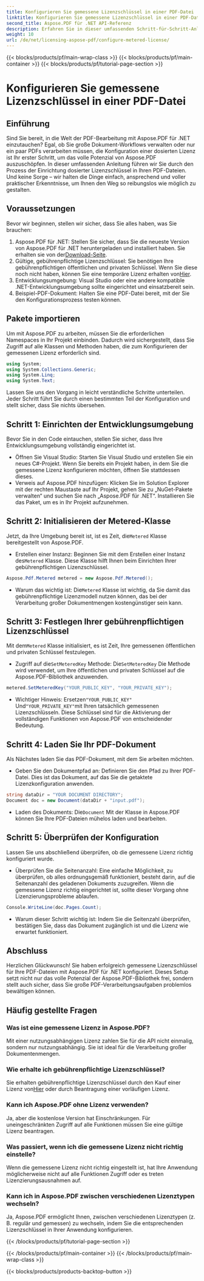 ```yaml
---
title: Konfigurieren Sie gemessene Lizenzschlüssel in einer PDF-Datei
linktitle: Konfigurieren Sie gemessene Lizenzschlüssel in einer PDF-Datei
second_title: Aspose.PDF für .NET API-Referenz
description: Erfahren Sie in dieser umfassenden Schritt-für-Schritt-Anleitung, wie Sie mit Aspose.PDF für .NET dosierte Lizenzschlüssel in Ihren PDF-Dateien konfigurieren.
weight: 10
url: /de/net/licensing-aspose-pdf/configure-metered-license/
---
```


{{< blocks/products/pf/main-wrap-class >}}
{{< blocks/products/pf/main-container >}}
{{< blocks/products/pf/tutorial-page-section >}}

# Konfigurieren Sie gemessene Lizenzschlüssel in einer PDF-Datei

## Einführung

Sind Sie bereit, in die Welt der PDF-Bearbeitung mit Aspose.PDF für .NET einzutauchen? Egal, ob Sie große Dokument-Workflows verwalten oder nur ein paar PDFs verarbeiten müssen, die Konfiguration einer dosierten Lizenz ist Ihr erster Schritt, um das volle Potenzial von Aspose.PDF auszuschöpfen. In dieser umfassenden Anleitung führen wir Sie durch den Prozess der Einrichtung dosierter Lizenzschlüssel in Ihren PDF-Dateien. Und keine Sorge – wir halten die Dinge einfach, ansprechend und voller praktischer Erkenntnisse, um Ihnen den Weg so reibungslos wie möglich zu gestalten.

## Voraussetzungen

Bevor wir beginnen, stellen wir sicher, dass Sie alles haben, was Sie brauchen:

1.  Aspose.PDF für .NET: Stellen Sie sicher, dass Sie die neueste Version von Aspose.PDF für .NET heruntergeladen und installiert haben. Sie erhalten sie von der[Download-Seite](https://releases.aspose.com/pdf/net/).
2.  Gültige, gebührenpflichtige Lizenzschlüssel: Sie benötigen Ihre gebührenpflichtigen öffentlichen und privaten Schlüssel. Wenn Sie diese noch nicht haben, können Sie eine temporäre Lizenz erhalten von[Hier](https://purchase.aspose.com/temporary-license/).
3. Entwicklungsumgebung: Visual Studio oder eine andere kompatible .NET-Entwicklungsumgebung sollte eingerichtet und einsatzbereit sein.
4. Beispiel-PDF-Dokument: Halten Sie eine PDF-Datei bereit, mit der Sie den Konfigurationsprozess testen können.

## Pakete importieren

Um mit Aspose.PDF zu arbeiten, müssen Sie die erforderlichen Namespaces in Ihr Projekt einbinden. Dadurch wird sichergestellt, dass Sie Zugriff auf alle Klassen und Methoden haben, die zum Konfigurieren der gemessenen Lizenz erforderlich sind.

```csharp
using System;
using System.Collections.Generic;
using System.Linq;
using System.Text;
```

Lassen Sie uns den Vorgang in leicht verständliche Schritte unterteilen. Jeder Schritt führt Sie durch einen bestimmten Teil der Konfiguration und stellt sicher, dass Sie nichts übersehen.

## Schritt 1: Einrichten der Entwicklungsumgebung

Bevor Sie in den Code eintauchen, stellen Sie sicher, dass Ihre Entwicklungsumgebung vollständig eingerichtet ist.

- Öffnen Sie Visual Studio: Starten Sie Visual Studio und erstellen Sie ein neues C#-Projekt. Wenn Sie bereits ein Projekt haben, in dem Sie die gemessene Lizenz konfigurieren möchten, öffnen Sie stattdessen dieses.
- Verweis auf Aspose.PDF hinzufügen: Klicken Sie im Solution Explorer mit der rechten Maustaste auf Ihr Projekt, gehen Sie zu „NuGet-Pakete verwalten“ und suchen Sie nach „Aspose.PDF für .NET“. Installieren Sie das Paket, um es in Ihr Projekt aufzunehmen.

## Schritt 2: Initialisieren der Metered-Klasse

 Jetzt, da Ihre Umgebung bereit ist, ist es Zeit, die`Metered` Klasse bereitgestellt von Aspose.PDF.

-  Erstellen einer Instanz: Beginnen Sie mit dem Erstellen einer Instanz des`Metered` Klasse. Diese Klasse hilft Ihnen beim Einrichten Ihrer gebührenpflichtigen Lizenzschlüssel.

```csharp
Aspose.Pdf.Metered metered = new Aspose.Pdf.Metered();
```

-  Warum das wichtig ist: Die`Metered` Klasse ist wichtig, da Sie damit das gebührenpflichtige Lizenzmodell nutzen können, das bei der Verarbeitung großer Dokumentmengen kostengünstiger sein kann.

## Schritt 3: Festlegen Ihrer gebührenpflichtigen Lizenzschlüssel

 Mit dem`Metered` Klasse initialisiert, es ist Zeit, Ihre gemessenen öffentlichen und privaten Schlüssel festzulegen.

-  Zugriff auf die`SetMeteredKey` Methode: Die`SetMeteredKey` Die Methode wird verwendet, um Ihre öffentlichen und privaten Schlüssel auf die Aspose.PDF-Bibliothek anzuwenden.

```csharp
metered.SetMeteredKey("YOUR_PUBLIC_KEY", "YOUR_PRIVATE_KEY");
```

-  Wichtiger Hinweis: Ersetzen`"YOUR_PUBLIC_KEY"` Und`"YOUR_PRIVATE_KEY"`mit Ihren tatsächlich gemessenen Lizenzschlüsseln. Diese Schlüssel sind für die Aktivierung der vollständigen Funktionen von Aspose.PDF von entscheidender Bedeutung.

## Schritt 4: Laden Sie Ihr PDF-Dokument

Als Nächstes laden Sie das PDF-Dokument, mit dem Sie arbeiten möchten.

- Geben Sie den Dokumentpfad an: Definieren Sie den Pfad zu Ihrer PDF-Datei. Dies ist das Dokument, auf das Sie die getaktete Lizenzkonfiguration anwenden.

```csharp
string dataDir = "YOUR DOCUMENT DIRECTORY";
Document doc = new Document(dataDir + "input.pdf");
```

-  Laden des Dokuments: Die`Document` Mit der Klasse in Aspose.PDF können Sie Ihre PDF-Dateien mühelos laden und bearbeiten.

## Schritt 5: Überprüfen der Konfiguration

Lassen Sie uns abschließend überprüfen, ob die gemessene Lizenz richtig konfiguriert wurde.

- Überprüfen Sie die Seitenanzahl: Eine einfache Möglichkeit, zu überprüfen, ob alles ordnungsgemäß funktioniert, besteht darin, auf die Seitenanzahl des geladenen Dokuments zuzugreifen. Wenn die gemessene Lizenz richtig eingerichtet ist, sollte dieser Vorgang ohne Lizenzierungsprobleme ablaufen.

```csharp
Console.WriteLine(doc.Pages.Count);
```

- Warum dieser Schritt wichtig ist: Indem Sie die Seitenzahl überprüfen, bestätigen Sie, dass das Dokument zugänglich ist und die Lizenz wie erwartet funktioniert.

## Abschluss

Herzlichen Glückwunsch! Sie haben erfolgreich gemessene Lizenzschlüssel für Ihre PDF-Dateien mit Aspose.PDF für .NET konfiguriert. Dieses Setup setzt nicht nur das volle Potenzial der Aspose.PDF-Bibliothek frei, sondern stellt auch sicher, dass Sie große PDF-Verarbeitungsaufgaben problemlos bewältigen können.

## Häufig gestellte Fragen

### Was ist eine gemessene Lizenz in Aspose.PDF?  
Mit einer nutzungsabhängigen Lizenz zahlen Sie für die API nicht einmalig, sondern nur nutzungsabhängig. Sie ist ideal für die Verarbeitung großer Dokumentenmengen.

### Wie erhalte ich gebührenpflichtige Lizenzschlüssel?  
 Sie erhalten gebührenpflichtige Lizenzschlüssel durch den Kauf einer Lizenz von[Hier](https://purchase.aspose.com/buy) oder durch Beantragung einer vorläufigen Lizenz.

### Kann ich Aspose.PDF ohne Lizenz verwenden?  
Ja, aber die kostenlose Version hat Einschränkungen. Für uneingeschränkten Zugriff auf alle Funktionen müssen Sie eine gültige Lizenz beantragen.

### Was passiert, wenn ich die gemessene Lizenz nicht richtig einstelle?  
Wenn die gemessene Lizenz nicht richtig eingestellt ist, hat Ihre Anwendung möglicherweise nicht auf alle Funktionen Zugriff oder es treten Lizenzierungsausnahmen auf.

### Kann ich in Aspose.PDF zwischen verschiedenen Lizenztypen wechseln?  
Ja, Aspose.PDF ermöglicht Ihnen, zwischen verschiedenen Lizenztypen (z. B. regulär und gemessen) zu wechseln, indem Sie die entsprechenden Lizenzschlüssel in Ihrer Anwendung konfigurieren.

{{< /blocks/products/pf/tutorial-page-section >}}

{{< /blocks/products/pf/main-container >}}
{{< /blocks/products/pf/main-wrap-class >}}

{{< blocks/products/products-backtop-button >}}
